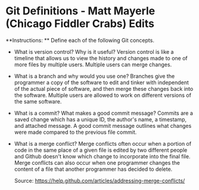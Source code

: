 # Git Definitions - Matt Mayerle (Chicago Fiddler Crabs) Edits

**Instructions: ** Define each of the following Git concepts.

* What is version control?  Why is it useful?
	Version control is like a timeline that allows us to view the history and changes made to one of more files by multiple users. Multiple users can merge changes.

* What is a branch and why would you use one?
	Branches give the programmer a copy of the software to edit and tinker with independent of the actual piece of software, and then merge these changes back into the software. Multiple users are allowed to work on different versions of the same software.

* What is a commit? What makes a good commit message?
	Commits are a saved change which has a unique ID, the author's name, a timestamp, and attached message. A good commit message outlines what changes were made compared to the previous file commit.

* What is a merge conflict?
	Merge conflicts often occur when a portion of code in the same place of a given file is edited by two different people and Github doesn't know which change to incorporate into the final file. Merge conflicts can also occur when one programmer changes the content of a file that another programmer has decided to delete.

	Source: https://help.github.com/articles/addressing-merge-conflicts/